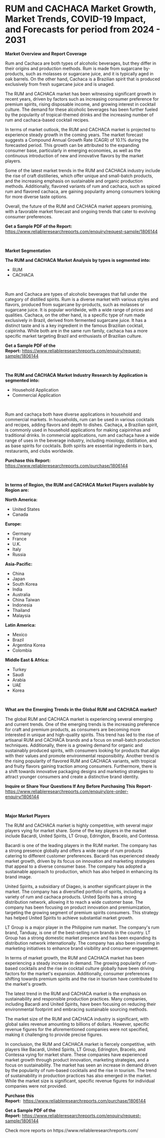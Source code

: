 <p><h1>RUM and CACHACA Market Growth, Market Trends, COVID-19 Impact, and Forecasts for period from 2024 - 2031</h1></p><p><strong>Market Overview and Report Coverage</strong></p>
<p><p>Rum and Cachaca are both types of alcoholic beverages, but they differ in their origins and production methods. Rum is made from sugarcane by-products, such as molasses or sugarcane juice, and it is typically aged in oak barrels. On the other hand, Cachaca is a Brazilian spirit that is produced exclusively from fresh sugarcane juice and is unaged.</p><p>The RUM and CACHACA market has been witnessing significant growth in recent years, driven by factors such as increasing consumer preference for premium spirits, rising disposable income, and growing interest in cocktail culture. The demand for these alcoholic beverages has been further fueled by the popularity of tropical-themed drinks and the increasing number of rum and cachaca-based cocktail recipes.</p><p>In terms of market outlook, the RUM and CACHACA market is projected to experience steady growth in the coming years. The market forecast suggests a Compound Annual Growth Rate (CAGR) of 10.1% during the forecasted period. This growth can be attributed to the expanding consumer base, particularly in emerging economies, as well as the continuous introduction of new and innovative flavors by the market players.</p><p>Some of the latest market trends in the RUM and CACHACA industry include the rise of craft distilleries, which offer unique and small-batch products, and the increasing emphasis on sustainable and organic production methods. Additionally, flavored variants of rum and cachaca, such as spiced rum and flavored cachaca, are gaining popularity among consumers looking for more diverse taste options.</p><p>Overall, the future of the RUM and CACHACA market appears promising, with a favorable market forecast and ongoing trends that cater to evolving consumer preferences.</p></p>
<p><strong>Get a Sample PDF of the Report:</strong> <a href="https://www.reliableresearchreports.com/enquiry/request-sample/1806144">https://www.reliableresearchreports.com/enquiry/request-sample/1806144</a></p>
<p>&nbsp;</p>
<p><strong>Market Segmentation</strong></p>
<p><strong>The RUM and CACHACA Market Analysis by types is segmented into:</strong></p>
<p><ul><li>RUM</li><li>CACHACA</li></ul></p>
<p>&nbsp;</p>
<p><p>Rum and Cachaca are types of alcoholic beverages that fall under the category of distilled spirits. Rum is a diverse market with various styles and flavors, produced from sugarcane by-products, such as molasses or sugarcane juice. It is popular worldwide, with a wide range of prices and qualities. Cachaca, on the other hand, is a specific type of rum made exclusively in Brazil, derived from fermented sugarcane juice. It has a distinct taste and is a key ingredient in the famous Brazilian cocktail, caipirinha. While both are in the same rum family, cachaca has a more specific market targeting Brazil and enthusiasts of Brazilian culture.</p></p>
<p><strong>Get a Sample PDF of the Report:</strong>&nbsp;<a href="https://www.reliableresearchreports.com/enquiry/request-sample/1806144">https://www.reliableresearchreports.com/enquiry/request-sample/1806144</a></p>
<p>&nbsp;</p>
<p><strong>The RUM and CACHACA Market Industry Research by Application is segmented into:</strong></p>
<p><ul><li>Household Application</li><li>Commercial Application</li></ul></p>
<p>&nbsp;</p>
<p><p>Rum and cachaça both have diverse applications in household and commercial markets. In households, rum can be used in various cocktails and recipes, adding flavors and depth to dishes. Cachaça, a Brazilian spirit, is commonly used in household applications for making caipirinhas and traditional drinks. In commercial applications, rum and cachaça have a wide range of uses in the beverage industry, including mixology, distillation, and as base spirits for cocktails. Both spirits are essential ingredients in bars, restaurants, and clubs worldwide.</p></p>
<p><strong>Purchase this Report:</strong>&nbsp; <a href="https://www.reliableresearchreports.com/purchase/1806144">https://www.reliableresearchreports.com/purchase/1806144</a></p>
<p>&nbsp;</p>
<p><strong>In terms of Region, the RUM and CACHACA Market Players available by Region are:</strong></p>
<p>
    <p> <strong> North America: </strong>
        <ul>
            <li>United States</li>
            <li>Canada</li>
        </ul>
        </p> 
    <p> <strong> Europe: </strong>
        <ul>
            <li>Germany</li>
            <li>France</li>
            <li>U.K.</li>
            <li>Italy</li>
            <li>Russia</li>
        </ul>
        </p> 
    <p> <strong> Asia-Pacific: </strong>
        <ul>
            <li>China</li>
            <li>Japan</li>
            <li>South Korea</li>
            <li>India</li>
            <li>Australia</li>
            <li>China Taiwan</li>
            <li>Indonesia</li>
            <li>Thailand</li>
            <li>Malaysia</li>
        </ul>
        </p> 
    <p> <strong> Latin America: </strong>
        <ul>
            <li>Mexico</li>
            <li>Brazil</li>
            <li>Argentina Korea</li>
            <li>Colombia</li>
        </ul>
        </p> 
    <p> <strong> Middle East & Africa: </strong>
        <ul>
            <li>Turkey</li>
            <li>Saudi</li>
            <li>Arabia</li>
            <li>UAE</li>
            <li>Korea</li>
        </ul>
    </p>
    </p>
<p>&nbsp;</p>
<p><strong>What are the Emerging Trends in the Global RUM and CACHACA market?</strong></p>
<p><p>The global RUM and CACHACA market is experiencing several emerging and current trends. One of the emerging trends is the increasing preference for craft and premium products, as consumers are becoming more interested in unique and high-quality spirits. This trend has led to the rise of artisanal RUM and CACHACA brands and a focus on small-batch production techniques. Additionally, there is a growing demand for organic and sustainably produced spirits, with consumers looking for products that align with their values and promote environmental responsibility. Another trend is the rising popularity of flavored RUM and CACHACA variants, with tropical and fruity flavors gaining traction among consumers. Furthermore, there is a shift towards innovative packaging designs and marketing strategies to attract younger consumers and create a distinctive brand identity.</p></p>
<p><strong>Inquire or Share Your Questions If Any Before Purchasing This Report</strong>- <a href="https://www.reliableresearchreports.com/enquiry/pre-order-enquiry/1806144">https://www.reliableresearchreports.com/enquiry/pre-order-enquiry/1806144</a></p>
<p>&nbsp;</p>
<p><strong>Major Market Players</strong></p>
<p><p>The RUM and CACHACA market is highly competitive, with several major players vying for market share. Some of the key players in the market include Bacardi, United Spirits, LT Group, Edrington, Bracelo, and Contessa.</p><p>Bacardi is one of the leading players in the RUM market. The company has a strong presence globally and offers a wide range of rum products catering to different customer preferences. Bacardi has experienced steady market growth, driven by its focus on innovation and marketing strategies that appeal to a diverse consumer base. The company has adopted a sustainable approach to production, which has also helped in enhancing its brand image.</p><p>United Spirits, a subsidiary of Diageo, is another significant player in the market. The company has a diversified portfolio of spirits, including a variety of rum and cachaca products. United Spirits has a strong distribution network, allowing it to reach a wide customer base. The company has been focusing on product innovation and premiumization, targeting the growing segment of premium spirits consumers. This strategy has helped United Spirits to achieve substantial market growth.</p><p>LT Group is a major player in the Philippine rum market. The company's rum brand, Tanduay, is one of the best-selling rum brands in the country. LT Group has a strong domestic market presence and has been expanding its distribution network internationally. The company has also been investing in marketing initiatives to enhance brand visibility and consumer engagement.</p><p>In terms of market growth, the RUM and CACHACA market has been experiencing a steady increase in demand. The growing popularity of rum-based cocktails and the rise in cocktail culture globally have been driving factors for the market's expansion. Additionally, consumer preferences shifting towards premium spirits and the rise in tourism have contributed to the market's growth.</p><p>The latest trend in the RUM and CACHACA market is the emphasis on sustainability and responsible production practices. Many companies, including Bacardi and United Spirits, have been focusing on reducing their environmental footprint and embracing sustainable sourcing methods.</p><p>The market size of the RUM and CACHACA industry is significant, with global sales revenue amounting to billions of dollars. However, specific revenue figures for the aforementioned companies were not specified, making it challenging to provide precise figures.</p><p>In conclusion, the RUM and CACHACA market is fiercely competitive, with players like Bacardi, United Spirits, LT Group, Edrington, Bracelo, and Contessa vying for market share. These companies have experienced market growth through product innovation, marketing strategies, and a focus on sustainability. The market has seen an increase in demand driven by the popularity of rum-based cocktails and the rise in tourism. The trend of sustainability in production practices has also emerged in the market. While the market size is significant, specific revenue figures for individual companies were not provided.</p></p>
<p><strong>Purchase this Report:</strong>&nbsp;&nbsp;<a href="https://www.reliableresearchreports.com/purchase/1806144">https://www.reliableresearchreports.com/purchase/1806144</a></p>
<p></p>
<p><strong>Get a Sample PDF of the Report:</strong>&nbsp;<a href="https://www.reliableresearchreports.com/enquiry/request-sample/1806144">https://www.reliableresearchreports.com/enquiry/request-sample/1806144</a></p>
<p>Check more reports on https://www.reliableresearchreports.com/</p>